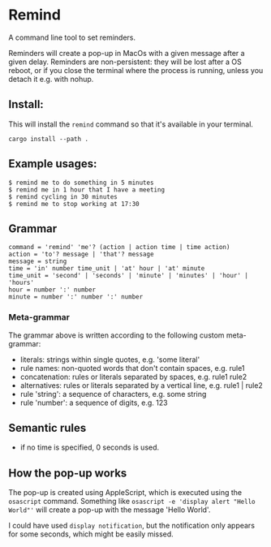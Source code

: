 
# Remind

A command line tool to set reminders.

Reminders will create a pop-up in MacOs with a given message after a given delay.
Reminders are non-persistent: they will be lost after a OS reboot,
or if you close the terminal where the process is running, unless you detach it e.g. with nohup.

## Install:
This will install the `remind` command so that it's available in your terminal.
```
cargo install --path .
```

## Example usages:
```
$ remind me to do something in 5 minutes
$ remind me in 1 hour that I have a meeting
$ remind cycling in 30 minutes
$ remind me to stop working at 17:30
```

## Grammar
```
command = 'remind' 'me'? (action | action time | time action)
action = 'to'? message | 'that'? message
message = string
time = 'in' number time_unit | 'at' hour | 'at' minute
time_unit = 'second' | 'seconds' | 'minute' | 'minutes' | 'hour' | 'hours'
hour = number ':' number
minute = number ':' number ':' number
```

### Meta-grammar
The grammar above is written according to the following custom meta-grammar:

- literals: strings within single quotes, e.g. 'some literal'
- rule names: non-quoted words that don't contain spaces, e.g. rule1
- concatenation: rules or literals separated by spaces, e.g. rule1 rule2
- alternatives: rules or literals separated by a vertical line, e.g. rule1 | rule2
- rule 'string': a sequence of characters, e.g. some string
- rule 'number': a sequence of digits, e.g. 123

## Semantic rules

- if no time is specified, 0 seconds is used.

## How the pop-up works

The pop-up is created using AppleScript, which is executed using the `osascript` command.
Something like `osascript -e 'display alert "Hello World"'` will create a pop-up with the message 'Hello World'.

I could have used `display notification`, but the notification only appears for some seconds, which might be easily missed.
